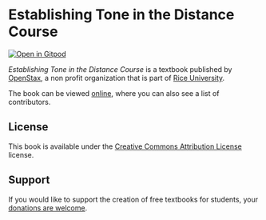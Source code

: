 # Establishing Tone in the Distance Course

[![Open in Gitpod](https://gitpod.io/button/open-in-gitpod.svg)](https://gitpod.io/from-referrer/)

_Establishing Tone in the Distance Course_ is a textbook published by [OpenStax](https://openstax.org/), a non profit organization that is part of [Rice University](https://www.rice.edu/).

The book can be viewed [online](https://github.com/cnx-user-books/cnxbook-establishing-tone-in-the-distance-course/releases/latest), where you can also see a list of contributors.

## License
This book is available under the [Creative Commons Attribution License](./LICENSE) license.

## Support
If you would like to support the creation of free textbooks for students, your [donations are welcome](https://riceconnect.rice.edu/donation/support-openstax-banner).
